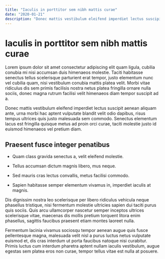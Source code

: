 ```yaml
---
title: "Iaculis in porttitor sem nibh mattis curae"
date: "2020-01-21"
description: "Donec mattis vestibulum eleifend imperdiet lectus suscipit aenean aliquam ante, urna morbi hac aptent vulputate blandit velit odio dapibus, risus tempus ultrices quis justo malesuada sem commodo."
---
```


# Iaculis in porttitor sem nibh mattis curae

Lorem ipsum dolor sit amet consectetur adipiscing elit quam ligula, cubilia conubia mi nisi accumsan duis himenaeos molestie. Taciti habitasse senectus tellus scelerisque parturient erat tempor, justo elementum nunc vel cubilia quam, nisi vestibulum conubia mattis platea velit. Morbi vitae ridiculus dis sem primis facilisis nostra netus platea fringilla ornare nulla sociis, donec magna rutrum facilisi velit himenaeos diam tempor suscipit ad a.

Donec mattis vestibulum eleifend imperdiet lectus suscipit aenean aliquam ante, urna morbi hac aptent vulputate blandit velit odio dapibus, risus tempus ultrices quis justo malesuada sem commodo. Senectus elementum lacus est fringilla quisque metus ad proin orci curae, taciti molestie justo id euismod himenaeos vel pretium diam.

## Praesent fusce integer penatibus

- Quam class gravida senectus a, velit eleifend molestie.

- Tellus accumsan dictum magnis libero, mus neque.

- Sed mauris cras lectus convallis, metus facilisi commodo.

- Sapien habitasse semper elementum vivamus in, imperdiet iaculis at magnis.

Dis dignissim nostra leo scelerisque per libero ridiculus vehicula neque phasellus tristique, nisi fermentum molestie ultricies sapien dui taciti purus quis sociis. Quis arcu ullamcorper nascetur semper inceptos ultrices scelerisque vitae, maecenas dis mollis pretium torquent litora enim phasellus, sagittis faucibus praesent etiam montes laoreet nulla.

Fermentum lacinia vivamus sociosqu tempor aenean augue quis fusce pellentesque magna, malesuada velit nisl a purus luctus netus vulputate euismod et, dis cras interdum ut porta faucibus natoque nisi curabitur. Primis luctus cum interdum pharetra aptent nullam iaculis vestibulum, augue egestas sem platea eros non curae, tempor tellus vitae est nulla at posuere.
